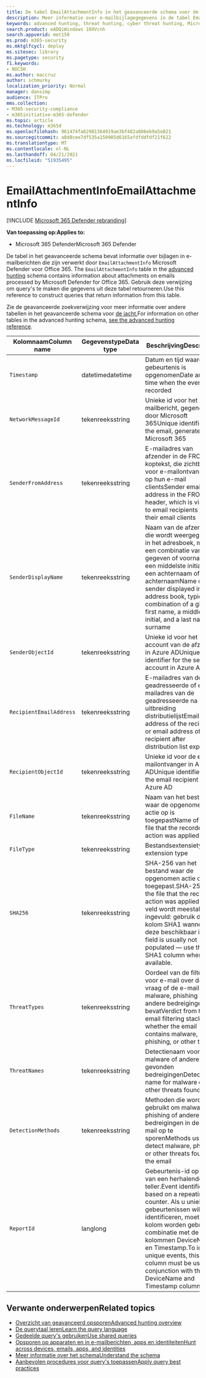 ```yaml
---
title: De tabel EmailAttachmentInfo in het geavanceerde schema voor de jacht
description: Meer informatie over e-mailbijlagegegevens in de tabel EmailAttachmentInfo van het geavanceerde schema voor het zoeken
keywords: advanced hunting, threat hunting, cyber threat hunting, Microsoft 365 Defender, microsoft 365, m365, search, query, telemetry, schema reference, kusto, table, column, data type, description, EmailAttachmentInfo, network message id, sender, recipient, attachment id, attachment name, malware verdict
search.product: eADQiWindows 10XVcnh
search.appverid: met150
ms.prod: m365-security
ms.mktglfcycl: deploy
ms.sitesec: library
ms.pagetype: security
f1.keywords:
- NOCSH
ms.author: maccruz
author: schmurky
localization_priority: Normal
manager: dansimp
audience: ITPro
mms.collection:
- M365-security-compliance
- m365initiative-m365-defender
ms.topic: article
ms.technology: m365d
ms.openlocfilehash: 961474fa62981364919ae3bf482a886eb9a5e821
ms.sourcegitcommit: a8d8cee7df535a150985d6165afdfddfdf21f622
ms.translationtype: MT
ms.contentlocale: nl-NL
ms.lasthandoff: 04/21/2021
ms.locfileid: "51935495"
---
```

# <a name="emailattachmentinfo"></a><span data-ttu-id="d2657-104">EmailAttachmentInfo</span><span class="sxs-lookup"><span data-stu-id="d2657-104">EmailAttachmentInfo</span></span>

[!INCLUDE [Microsoft 365 Defender rebranding](../includes/microsoft-defender.md)]


<span data-ttu-id="d2657-105">**Van toepassing op:**</span><span class="sxs-lookup"><span data-stu-id="d2657-105">**Applies to:**</span></span>
- <span data-ttu-id="d2657-106">Microsoft 365 Defender</span><span class="sxs-lookup"><span data-stu-id="d2657-106">Microsoft 365 Defender</span></span>



<span data-ttu-id="d2657-107">De tabel in het geavanceerde schema bevat informatie over bijlagen in e-mailberichten die zijn verwerkt door `EmailAttachmentInfo` Microsoft Defender voor Office 365. [](advanced-hunting-overview.md)</span><span class="sxs-lookup"><span data-stu-id="d2657-107">The `EmailAttachmentInfo` table in the [advanced hunting](advanced-hunting-overview.md) schema contains information about attachments on emails processed by Microsoft Defender for Office 365.</span></span> <span data-ttu-id="d2657-108">Gebruik deze verwijzing om query's te maken die gegevens uit deze tabel retourneren.</span><span class="sxs-lookup"><span data-stu-id="d2657-108">Use this reference to construct queries that return information from this table.</span></span>

<span data-ttu-id="d2657-109">Zie de geavanceerde zoekverwijzing voor meer informatie over andere tabellen in het geavanceerde schema voor [de jacht.](advanced-hunting-schema-tables.md)</span><span class="sxs-lookup"><span data-stu-id="d2657-109">For information on other tables in the advanced hunting schema, [see the advanced hunting reference](advanced-hunting-schema-tables.md).</span></span>

| <span data-ttu-id="d2657-110">Kolomnaam</span><span class="sxs-lookup"><span data-stu-id="d2657-110">Column name</span></span> | <span data-ttu-id="d2657-111">Gegevenstype</span><span class="sxs-lookup"><span data-stu-id="d2657-111">Data type</span></span> | <span data-ttu-id="d2657-112">Beschrijving</span><span class="sxs-lookup"><span data-stu-id="d2657-112">Description</span></span> |
|-------------|-----------|-------------|
| `Timestamp` | <span data-ttu-id="d2657-113">datetime</span><span class="sxs-lookup"><span data-stu-id="d2657-113">datetime</span></span> | <span data-ttu-id="d2657-114">Datum en tijd waarop de gebeurtenis is opgenomen</span><span class="sxs-lookup"><span data-stu-id="d2657-114">Date and time when the event was recorded</span></span> |
| `NetworkMessageId` | <span data-ttu-id="d2657-115">tekenreeks</span><span class="sxs-lookup"><span data-stu-id="d2657-115">string</span></span> | <span data-ttu-id="d2657-116">Unieke id voor het e-mailbericht, gegenereerd door Microsoft 365</span><span class="sxs-lookup"><span data-stu-id="d2657-116">Unique identifier for the email, generated by Microsoft 365</span></span> |
| `SenderFromAddress` | <span data-ttu-id="d2657-117">tekenreeks</span><span class="sxs-lookup"><span data-stu-id="d2657-117">string</span></span> | <span data-ttu-id="d2657-118">E-mailadres van afzender in de FROM-koptekst, die zichtbaar is voor e-mailontvangers op hun e-mail clients</span><span class="sxs-lookup"><span data-stu-id="d2657-118">Sender email address in the FROM header, which is visible to email recipients on their email clients</span></span> |
| `SenderDisplayName` | <span data-ttu-id="d2657-119">tekenreeks</span><span class="sxs-lookup"><span data-stu-id="d2657-119">string</span></span> | <span data-ttu-id="d2657-120">Naam van de afzender die wordt weergegeven in het adresboek, meestal een combinatie van een gegeven of voornaam, een middelste initiale en een achternaam of achternaam</span><span class="sxs-lookup"><span data-stu-id="d2657-120">Name of the sender displayed in the address book, typically a combination of a given or first name, a middle initial, and a last name or surname</span></span> |
| `SenderObjectId` | <span data-ttu-id="d2657-121">tekenreeks</span><span class="sxs-lookup"><span data-stu-id="d2657-121">string</span></span> | <span data-ttu-id="d2657-122">Unieke id voor het account van de afzender in Azure AD</span><span class="sxs-lookup"><span data-stu-id="d2657-122">Unique identifier for the sender’s account in Azure AD</span></span> |
| `RecipientEmailAddress` | <span data-ttu-id="d2657-123">tekenreeks</span><span class="sxs-lookup"><span data-stu-id="d2657-123">string</span></span> | <span data-ttu-id="d2657-124">E-mailadres van de geadresseerde of e-mailadres van de geadresseerde na uitbreiding distributielijst</span><span class="sxs-lookup"><span data-stu-id="d2657-124">Email address of the recipient, or email address of the recipient after distribution list expansion</span></span> |
| `RecipientObjectId` | <span data-ttu-id="d2657-125">tekenreeks</span><span class="sxs-lookup"><span data-stu-id="d2657-125">string</span></span> | <span data-ttu-id="d2657-126">Unieke id voor de e-mailontvanger in Azure AD</span><span class="sxs-lookup"><span data-stu-id="d2657-126">Unique identifier for the email recipient in Azure AD</span></span> |
| `FileName` | <span data-ttu-id="d2657-127">tekenreeks</span><span class="sxs-lookup"><span data-stu-id="d2657-127">string</span></span> | <span data-ttu-id="d2657-128">Naam van het bestand waar de opgenomen actie op is toegepast</span><span class="sxs-lookup"><span data-stu-id="d2657-128">Name of the file that the recorded action was applied to</span></span> |
| `FileType` | <span data-ttu-id="d2657-129">tekenreeks</span><span class="sxs-lookup"><span data-stu-id="d2657-129">string</span></span> | <span data-ttu-id="d2657-130">Bestandsextensietype</span><span class="sxs-lookup"><span data-stu-id="d2657-130">File extension type</span></span> |
| `SHA256` | <span data-ttu-id="d2657-131">tekenreeks</span><span class="sxs-lookup"><span data-stu-id="d2657-131">string</span></span> | <span data-ttu-id="d2657-132">SHA-256 van het bestand waar de opgenomen actie op is toegepast.</span><span class="sxs-lookup"><span data-stu-id="d2657-132">SHA-256 of the file that the recorded action was applied to.</span></span> <span data-ttu-id="d2657-133">Dit veld wordt meestal niet ingevuld: gebruik de kolom SHA1 wanneer deze beschikbaar is.</span><span class="sxs-lookup"><span data-stu-id="d2657-133">This field is usually not populated — use the SHA1 column when available.</span></span> |
| `ThreatTypes` | <span data-ttu-id="d2657-134">tekenreeks</span><span class="sxs-lookup"><span data-stu-id="d2657-134">string</span></span> | <span data-ttu-id="d2657-135">Oordeel van de filtertack voor e-mail over de vraag of de e-mail malware, phishing of andere bedreigingen bevat</span><span class="sxs-lookup"><span data-stu-id="d2657-135">Verdict from the email filtering stack on whether the email contains malware, phishing, or other threats</span></span> |
| `ThreatNames` | <span data-ttu-id="d2657-136">tekenreeks</span><span class="sxs-lookup"><span data-stu-id="d2657-136">string</span></span> | <span data-ttu-id="d2657-137">Detectienaam voor malware of andere gevonden bedreigingen</span><span class="sxs-lookup"><span data-stu-id="d2657-137">Detection name for malware or other threats found</span></span> |
| `DetectionMethods` | <span data-ttu-id="d2657-138">tekenreeks</span><span class="sxs-lookup"><span data-stu-id="d2657-138">string</span></span> | <span data-ttu-id="d2657-139">Methoden die worden gebruikt om malware, phishing of andere bedreigingen in de e-mail op te sporen</span><span class="sxs-lookup"><span data-stu-id="d2657-139">Methods used to detect malware, phishing, or other threats found in the email</span></span> |
| `ReportId` | <span data-ttu-id="d2657-140">lang</span><span class="sxs-lookup"><span data-stu-id="d2657-140">long</span></span> | <span data-ttu-id="d2657-141">Gebeurtenis-id op basis van een herhalende teller.</span><span class="sxs-lookup"><span data-stu-id="d2657-141">Event identifier based on a repeating counter.</span></span> <span data-ttu-id="d2657-142">Als u unieke gebeurtenissen wilt identificeren, moet deze kolom worden gebruikt in combinatie met de kolommen DeviceName en Timestamp.</span><span class="sxs-lookup"><span data-stu-id="d2657-142">To identify unique events, this column must be used in conjunction with the DeviceName and Timestamp columns.</span></span> |

## <a name="related-topics"></a><span data-ttu-id="d2657-143">Verwante onderwerpen</span><span class="sxs-lookup"><span data-stu-id="d2657-143">Related topics</span></span>
- [<span data-ttu-id="d2657-144">Overzicht van geavanceerd opsporen</span><span class="sxs-lookup"><span data-stu-id="d2657-144">Advanced hunting overview</span></span>](advanced-hunting-overview.md)
- [<span data-ttu-id="d2657-145">De querytaal leren</span><span class="sxs-lookup"><span data-stu-id="d2657-145">Learn the query language</span></span>](advanced-hunting-query-language.md)
- [<span data-ttu-id="d2657-146">Gedeelde query's gebruiken</span><span class="sxs-lookup"><span data-stu-id="d2657-146">Use shared queries</span></span>](advanced-hunting-shared-queries.md)
- [<span data-ttu-id="d2657-147">Opsporen op apparaten en in e-mailberichten, apps en identiteiten</span><span class="sxs-lookup"><span data-stu-id="d2657-147">Hunt across devices, emails, apps, and identities</span></span>](advanced-hunting-query-emails-devices.md)
- [<span data-ttu-id="d2657-148">Meer informatie over het schema</span><span class="sxs-lookup"><span data-stu-id="d2657-148">Understand the schema</span></span>](advanced-hunting-schema-tables.md)
- [<span data-ttu-id="d2657-149">Aanbevolen procedures voor query's toepassen</span><span class="sxs-lookup"><span data-stu-id="d2657-149">Apply query best practices</span></span>](advanced-hunting-best-practices.md)
